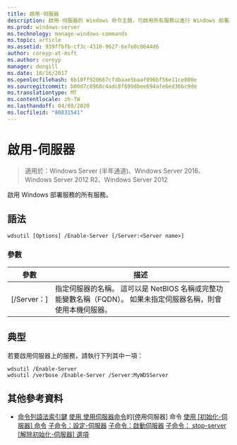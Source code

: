```yaml
---
title: 啟用-伺服器
description: 啟用-伺服器的 Windows 命令主題，可啟用所有服務以進行 Windows 部署服務。
ms.prod: windows-server
ms.technology: manage-windows-commands
ms.topic: article
ms.assetid: 939ffbfb-cf3c-4310-9627-6e7e0c0644d6
author: coreyp-at-msft
ms.author: coreyp
manager: dongill
ms.date: 10/16/2017
ms.openlocfilehash: 6b10ff920667cfdbaae5baaf096bf56e11ce880e
ms.sourcegitcommit: b00d7c8968c4adc8f699dbee694afe6ed36bc9de
ms.translationtype: MT
ms.contentlocale: zh-TW
ms.lasthandoff: 04/08/2020
ms.locfileid: "80831541"
---
```

# <a name="enable-server"></a>啟用-伺服器

>適用於：Windows Server (半年通道)、Windows Server 2016、Windows Server 2012 R2、Windows Server 2012

啟用 Windows 部署服務的所有服務。

## <a name="syntax"></a>語法
```
wdsutil [Options] /Enable-Server [/Server:<Server name>]
```
### <a name="parameters"></a>參數
|參數|描述|
|-------|--------|
|[/Server：<Server name>]|指定伺服器的名稱。 這可以是 NetBIOS 名稱或完整功能變數名稱（FQDN）。 如果未指定伺服器名稱，則會使用本機伺服器。|
## <a name="examples"></a><a name=BKMK_examples></a>典型
若要啟用伺服器上的服務，請執行下列其中一項：
```
wdsutil /Enable-Server
wdsutil /verbose /Enable-Server /Server:MyWDSServer
```
## <a name="additional-references"></a>其他參考資料
- [命令列語法索引鍵](command-line-syntax-key.md)
[使用
使用伺服器命令](using-the-get-server-command.md)的[[停](using-the-disable-server-command.md)用伺服器] 命令
[使用 [初始化-伺服器] 命令](using-the-initialize-server-command.md)
[子命令：設定-伺服器](subcommand-set-server.md)
[子命令：啟動伺服器](subcommand-start-server.md)
[子命令： stop-server](subcommand-stop-server.md)
[[解除初始化-伺服器] 選項](the-uninitialize-server-option.md)
